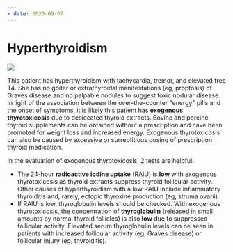 ```yaml
---
- date: 2020-09-07
---
```


# Hyperthyroidism

<!-- hyperthyroidism workup -->

![](https://photos.thisispiggy.com/file/wikiFiles/L24678.jpg)

This patient has hyperthyroidism with tachycardia, tremor, and elevated free T4.  She has no goiter or extrathyroidal manifestations (eg, proptosis) of Graves disease and no palpable nodules to suggest toxic nodular disease.  In light of the association between the over-the-counter "energy" pills and the onset of symptoms, it is likely this patient has **exogenous thyrotoxicosis** due to desiccated thyroid extracts.  Bovine and porcine thyroid supplements can be obtained without a prescription and have been promoted for weight loss and increased energy.  Exogenous thyrotoxicosis can also be caused by excessive or surreptitious dosing of prescription thyroid medication.

In the evaluation of exogenous thyrotoxicosis, 2 tests are helpful:

- The 24-hour **radioactive iodine uptake** (RAIU) is **low** with exogenous thyrotoxicosis as thyroid extracts suppress thyroid follicular activity.  Other causes of hyperthyroidism with a low RAIU include inflammatory thyroiditis and, rarely, ectopic thyroxine production (eg, struma ovarii).
- If RAIU is low, thyroglobulin levels should be checked.  With exogenous thyrotoxicosis, the concentration of **thyroglobulin** (released in small amounts by normal thyroid follicles) is also **low** due to suppressed follicular activity.  Elevated serum thyroglobulin levels can be seen in patients with increased follicular activity (eg, Graves disease) or follicular injury (eg, thyroiditis).

